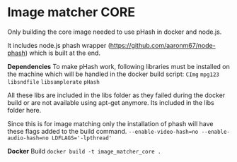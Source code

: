 # Image matcher CORE 
Only building the core image needed to use pHash in docker and node.js.

It includes node.js phash wrapper (https://github.com/aaronm67/node-phash) which is built at the end.

**Dependencies**
To make pHash work, following libraries must be installed on the machine which will be handled in the docker build script:
`CImg` 
`mpg123`
`libsndfile`
`libsamplerate`
`pHash`

All these libs are included in the libs folder as they failed during the docker build or are not available using apt-get anymore.
Its included in the libs folder here.

Since this is for image matching only the installation of phash will have these flags added to the build command.
`--enable-video-hash=no --enable-audio-hash=no LDFLAGS='-lpthread'` 

**Docker**
Build
`docker build -t image_matcher_core .`